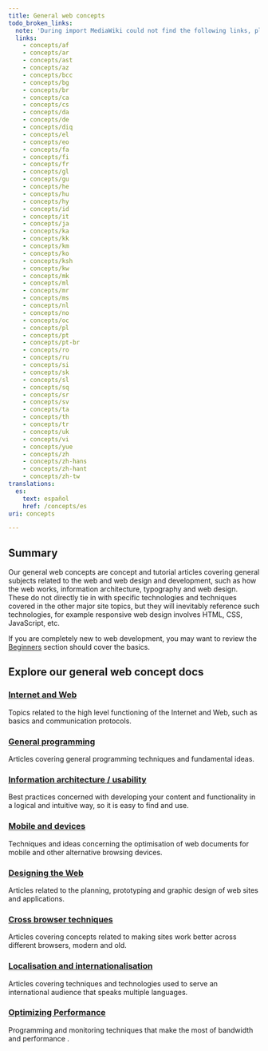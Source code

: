 ```yaml
---
title: General web concepts
todo_broken_links:
  note: 'During import MediaWiki could not find the following links, please fix and adjust this list.'
  links:
    - concepts/af
    - concepts/ar
    - concepts/ast
    - concepts/az
    - concepts/bcc
    - concepts/bg
    - concepts/br
    - concepts/ca
    - concepts/cs
    - concepts/da
    - concepts/de
    - concepts/diq
    - concepts/el
    - concepts/eo
    - concepts/fa
    - concepts/fi
    - concepts/fr
    - concepts/gl
    - concepts/gu
    - concepts/he
    - concepts/hu
    - concepts/hy
    - concepts/id
    - concepts/it
    - concepts/ja
    - concepts/ka
    - concepts/kk
    - concepts/km
    - concepts/ko
    - concepts/ksh
    - concepts/kw
    - concepts/mk
    - concepts/ml
    - concepts/mr
    - concepts/ms
    - concepts/nl
    - concepts/no
    - concepts/oc
    - concepts/pl
    - concepts/pt
    - concepts/pt-br
    - concepts/ro
    - concepts/ru
    - concepts/si
    - concepts/sk
    - concepts/sl
    - concepts/sq
    - concepts/sr
    - concepts/sv
    - concepts/ta
    - concepts/th
    - concepts/tr
    - concepts/uk
    - concepts/vi
    - concepts/yue
    - concepts/zh
    - concepts/zh-hans
    - concepts/zh-hant
    - concepts/zh-tw
translations:
  es:
    text: español
    href: /concepts/es
uri: concepts

---
```

## <span>Summary</span>

Our general web concepts are concept and tutorial articles covering general subjects related to the web and web design and development, such as how the web works, information architecture, typography and web design. These do not directly tie in with specific technologies and techniques covered in the other major site topics, but they will inevitably reference such technologies, for example responsive web design involves HTML, CSS, JavaScript, etc.

If you are completely new to web development, you may want to review the [Beginners](/Beginners) section should cover the basics.

## <span>Explore our general web concept docs</span>

### <span>[Internet and Web](/concepts/internet_and_web)</span>

Topics related to the high level functioning of the Internet and Web, such as basics and communication protocols.

### <span>[General programming](/concepts/general_programming)</span>

Articles covering general programming techniques and fundamental ideas.

### <span>[Information architecture / usability](/concepts/ia_and_usability)</span>

Best practices concerned with developing your content and functionality in a logical and intuitive way, so it is easy to find and use.

### <span>[Mobile and devices](/concepts/mobile_web)</span>

Techniques and ideas concerning the optimisation of web documents for mobile and other alternative browsing devices.

### <span>[Designing the Web](/concepts/web_design)</span>

Articles related to the planning, prototyping and graphic design of web sites and applications.

### <span>[Cross browser techniques](/concepts/cross_browser_techniques)</span>

Articles covering concepts related to making sites work better across different browsers, modern and old.

### <span>[Localisation and internationalisation](/concepts/localisation)</span>

Articles covering techniques and technologies used to serve an international audience that speaks multiple languages.

### <span>[Optimizing Performance](/concepts/performance)</span>

Programming and monitoring techniques that make the most of bandwidth and performance .

